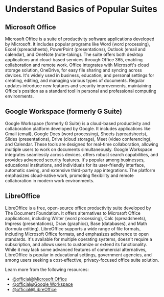 # Understand Basics of Popular Suites

## Microsoft Office

Microsoft Office is a suite of productivity software applications developed by Microsoft. It includes popular programs like Word (word processing), Excel (spreadsheets), PowerPoint (presentations), Outlook (email and calendar), and OneNote (note-taking). The suite offers both desktop applications and cloud-based services through Office 365, enabling collaboration and remote work. Office integrates with Microsoft's cloud storage solution, OneDrive, for easy file sharing and syncing across devices. It's widely used in business, education, and personal settings for creating, editing, and managing various types of documents. Regular updates introduce new features and security improvements, maintaining Office's position as a standard tool in personal and professional computing environments.

## Google Workspace (formerly G Suite)

Google Workspace (formerly G Suite) is a cloud-based productivity and collaboration platform developed by Google. It includes applications like Gmail (email), Google Docs (word processing), Sheets (spreadsheets), Slides (presentations), Drive (cloud storage), Meet (video conferencing), and Calendar. These tools are designed for real-time collaboration, allowing multiple users to work on documents simultaneously. Google Workspace integrates seamlessly across devices, offers robust search capabilities, and provides advanced security features. It's popular among businesses, educational institutions, and individuals for its user-friendly interface, automatic saving, and extensive third-party app integrations. The platform emphasizes cloud-native work, promoting flexibility and remote collaboration in modern work environments.

## LibreOffice

LibreOffice is a free, open-source office productivity suite developed by The Document Foundation. It offers alternatives to Microsoft Office applications, including Writer (word processing), Calc (spreadsheets), Impress (presentations), Draw (graphics), Base (databases), and Math (formula editing). LibreOffice supports a wide range of file formats, including Microsoft Office formats, and emphasizes adherence to open standards. It's available for multiple operating systems, doesn't require a subscription, and allows users to customize or extend its functionality. While it may lack some advanced features of commercial alternatives, LibreOffice is popular in educational settings, government agencies, and among users seeking a cost-effective, privacy-focused office suite solution.

Learn more from the following resources:

- [@official@Microsoft Office](https://www.office.com/)
- [@official@Google Workspace](https://workspace.google.com)
- [@official@LibreOffice](https://www.libreoffice.org/)

